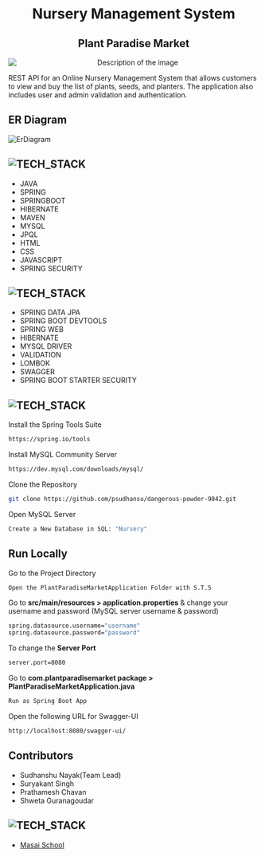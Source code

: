 <h1 align="center">Nursery Management System</h1>

<h2 align="center">
  Plant Paradise Market
</h2> 

<p align="center">
  <img src="https://github.com/psudhansu/dangerous-powder-9842/assets/111189783/3d7e7049-9436-40e0-b7e7-000cda5f5594)" alt="Description of the image" style="display: block; margin: 0 auto;">
</p>



REST API for an Online Nursery Management System that allows customers to view and buy the list of plants, seeds, and planters. 
The application also includes user and admin validation and authentication.

## ER Diagram
![ErDiagram](https://github.com/psudhansu/dangerous-powder-9842/assets/119405182/624df877-b898-4984-9f61-6198af93c0a8)


## ![TECH_STACK](https://img.shields.io/badge/Tech_Stack-%231572B6.svg?style=for-the-badge)

- JAVA
- SPRING
- SPRINGBOOT
- HIBERNATE
- MAVEN
- MYSQL
- JPQL
- HTML
- CSS
- JAVASCRIPT
- SPRING SECURITY

## ![TECH_STACK](https://img.shields.io/badge/Dependencies-%231572B6.svg?style=for-the-badge)

- SPRING DATA JPA
- SPRING BOOT DEVTOOLS
- SPRING WEB
- HIBERNATE
- MYSQL DRIVER
- VALIDATION
- LOMBOK
- SWAGGER
- SPRING BOOT STARTER SECURITY

## ![TECH_STACK](https://img.shields.io/badge/Setting_&_Installation-%231572B6.svg?style=for-the-badge)

Install the Spring Tools Suite 
```bash
https://spring.io/tools
```

Install MySQL Community Server

```bash
https://dev.mysql.com/downloads/mysql/
```

Clone the Repository

```bash
git clone https://github.com/psudhansu/dangerous-powder-9842.git
```

Open MySQL Server
```bash
Create a New Database in SQL: "Nursery" 
```
## Run Locally


Go to the Project Directory

```bas
Open the PlantParadiseMarketApplication Folder with S.T.S
```

Go to **src/main/resources > application.properties** & change your username and password (MySQL server username & password)

```bash
spring.datasource.username="username"
spring.datasource.password="password"
```

To change the **Server Port**

```bash
server.port=8080
```

Go to **com.plantparadisemarket package > PlantParadiseMarketApplication.java**

```bash
Run as Spring Boot App
```
Open the following URL for Swagger-UI 
```bash
http://localhost:8080/swagger-ui/
```
## Contributors
- Sudhanshu Nayak(Team Lead)
- Suryakant Singh
- Prathamesh Chavan
- Shweta Guranagoudar

## ![TECH_STACK](https://img.shields.io/badge/Acknowledgement-%231572B6.svg?style=for-the-badge)

- [Masai School](https://www.masaischool.com/)
